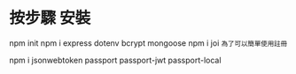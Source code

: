 # 按步驟 安裝

npm init
npm i express dotenv bcrypt mongoose
npm i joi `為了可以簡單使用註冊`

npm i jsonwebtoken passport passport-jwt passport-local
